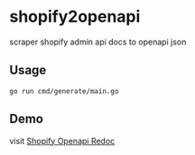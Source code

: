 # shopify2openapi
scraper shopify admin api docs to openapi json


## Usage

```shell
go run cmd/generate/main.go
```


## Demo

visit [Shopify Openapi Redoc](https://redocly.github.io/redoc/?url=https://raw.githubusercontent.com/SolaTyolo/shopify2openapi/main/openapi.json)